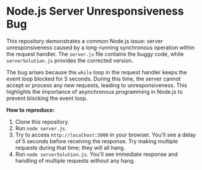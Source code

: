 # Node.js Server Unresponsiveness Bug

This repository demonstrates a common Node.js issue: server unresponsiveness caused by a long-running synchronous operation within the request handler.  The `server.js` file contains the buggy code, while `serverSolution.js` provides the corrected version.

The bug arises because the `while` loop in the request handler keeps the event loop blocked for 5 seconds. During this time, the server cannot accept or process any new requests, leading to unresponsiveness.  This highlights the importance of asynchronous programming in Node.js to prevent blocking the event loop.

**How to reproduce:**
1. Clone this repository.
2. Run `node server.js`.
3. Try to access `http://localhost:3000` in your browser. You'll see a delay of 5 seconds before receiving the response.  Try making multiple requests during that time; they will all hang.
4. Run `node serverSolution.js`. You'll see immediate response and handling of multiple requests without any hang.